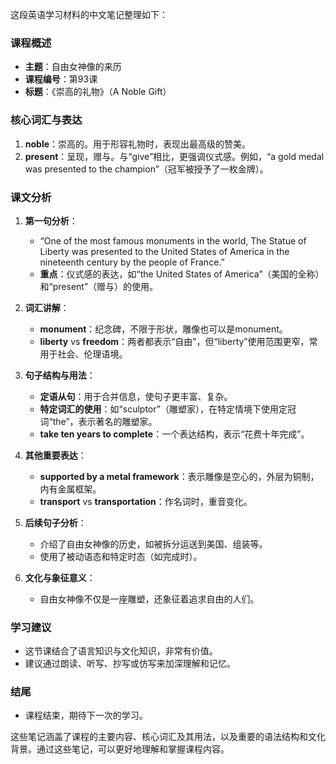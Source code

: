 这段英语学习材料的中文笔记整理如下：

### 课程概述
- **主题**：自由女神像的来历
- **课程编号**：第93课
- **标题**：《崇高的礼物》（A Noble Gift）

### 核心词汇与表达
1. **noble**：崇高的。用于形容礼物时，表现出最高级的赞美。
2. **present**：呈现，赠与。与“give”相比，更强调仪式感。例如，“a gold medal was presented to the champion”（冠军被授予了一枚金牌）。

### 课文分析
1. **第一句分析**：
   - “One of the most famous monuments in the world, The Statue of Liberty was presented to the United States of America in the nineteenth century by the people of France.”
   - **重点**：仪式感的表达，如“the United States of America”（美国的全称）和“present”（赠与）的使用。

2. **词汇讲解**：
   - **monument**：纪念碑，不限于形状，雕像也可以是monument。
   - **liberty** vs **freedom**：两者都表示“自由”，但“liberty”使用范围更窄，常用于社会、伦理语境。

3. **句子结构与用法**：
   - **定语从句**：用于合并信息，使句子更丰富、复杂。
   - **特定词汇的使用**：如“sculptor”（雕塑家），在特定情境下使用定冠词“the”，表示著名的雕塑家。
   - **take ten years to complete**：一个表达结构，表示“花费十年完成”。

4. **其他重要表达**：
   - **supported by a metal framework**：表示雕像是空心的，外层为铜制，内有金属框架。
   - **transport** vs **transportation**：作名词时，重音变化。

5. **后续句子分析**：
   - 介绍了自由女神像的历史，如被拆分运送到美国、组装等。
   - 使用了被动语态和特定时态（如完成时）。

6. **文化与象征意义**：
   - 自由女神像不仅是一座雕塑，还象征着追求自由的人们。

### 学习建议
- 这节课结合了语言知识与文化知识，非常有价值。
- 建议通过朗读、听写、抄写或仿写来加深理解和记忆。

### 结尾
- 课程结束，期待下一次的学习。

这些笔记涵盖了课程的主要内容、核心词汇及其用法，以及重要的语法结构和文化背景。通过这些笔记，可以更好地理解和掌握课程内容。